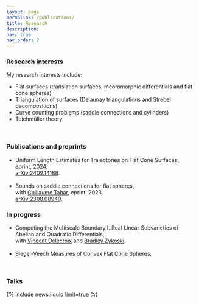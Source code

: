 ```yaml
---
layout: page
permalink: /publications/
title: Research
description: 
nav: true
nav_order: 2
---
```


<!-- _pages/publications.md -->

<!-- Bibsearch Feature -->

<style>
  .bold-text {
    font-weight: bold; /* 使文字粗体 */
    font-weight: 400; /* 700 或更高的值可增强粗体效果 */
  }
</style>

<h3>
    <a style="color: inherit">Research interests</a>
</h3>
<p><span class="font-weight-lighter">My research interests include:</span></p>
<ul>
  <li><span class="bold-text">Flat surfaces</span> <span class="font-weight-lighter">(translation surfaces, meoromorphic differentials and flat cone spheres)</span></li>
  <li><span class="bold-text">Triangulation of surfaces</span> <span class="font-weight-lighter">(Delaunay triangulations and Strebel decompositions)</span></li>
  <li><span class="bold-text">Curve counting problems</span> <span class="font-weight-lighter">(saddle connections and cylinders)</span></li>
  <li><span class="bold-text">Teichmüller theory.</span></li>
</ul>


<br>
<h3>
    <a style="color: inherit">Publications and preprints</a>
</h3>
<ul>
        <li> 
        <span class="bold-text">Uniform Length Estimates for Trajectories on Flat Cone Surfaces,</span><br>
        <span class="font-weight-lighter">eprint, 2024,</span><br>
        <span class="font-weight-lighter"><a href="https://arxiv.org/abs/2409.14188">arXiv:2409.14188</a>.</span>
        </li><br>
        <li> 
        <span class="bold-text">Bounds on saddle connections for flat spheres,</span><br>
        <span class="bold-text">with <a href="https://bimsa.net/people/tahar/">Guillaume Tahar</a>, eprint, 2023,</span><br>
        <span class="font-weight-lighter"><a href="https://arxiv.org/abs/2308.08940">arXiv:2308.08940</a>.</span>
        </li>
</ul>

<h3>
    <a style="color: inherit">In progress</a>
</h3>
<ul>
        <li> 
        <span class="bold-text">Computing the Multiscale Boundary I. Real Linear Subvarieties of Abelian and Quadratic Differentials,</span><br>
        <span class="bold-text">with <a href="https://www.labri.fr/perso/vdelecro/">Vincent Delecroix</a> and <a href="">Bradley Zykoski</a>.</span>
        </li><br>
        <li>
        <span class="bold-text">Siegel-Veech Measures of Convex Flat Cone Spheres.</span><br>
        </li>
</ul>

<br>
<h3>
    <a style="color: inherit">Talks</a>
</h3>
{% include news.liquid limit=true %}